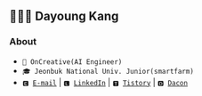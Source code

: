 ## 👩🏻‍💻 Dayoung Kang

### About
- <code>🏢 OnCreative(AI Engineer)</code>
- <code>🎓 Jeonbuk National Univ. Junior(smartfarm)</code>
- <code>🅴 [E-mail](mailto:kallzero1008@jbnu.ac.kr)</code> | <code>🅻 [LinkedIn](https://www.linkedin.com/in/riverallzero/)</code> | <code>🆃 [Tistory](https://riverallzero.tistory.com/)</code> | <code>🅳 [Dacon](https://dacon.io/myprofile/452547/home)</code> 
